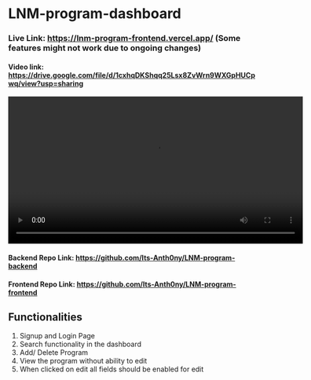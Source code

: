# LNM-program-dashboard

### Live Link: https://lnm-program-frontend.vercel.app/ (Some features might not work due to ongoing changes)

#### Video link: https://drive.google.com/file/d/1cxhqDKShqq25Lsx8ZvWrn9WXGpHUCpwq/view?usp=sharing

<video width="600" controls>
  <source src="https://drive.google.com/file/d/1cxhqDKShqq25Lsx8ZvWrn9WXGpHUCpwq/view?usp=sharing" type="video/mp4">
</video>

#### Backend Repo Link: https://github.com/Its-Anth0ny/LNM-program-backend

#### Frontend Repo Link: https://github.com/Its-Anth0ny/LNM-program-frontend

## Functionalities
1. Signup and Login Page
2. Search functionality in the dashboard
3. Add/ Delete Program
4. View the program without ability to edit
5. When clicked on edit all fields should be enabled for edit


